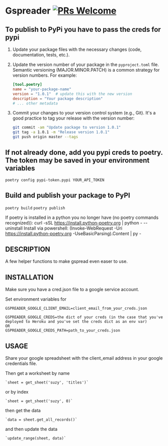 # Gspreader [![PRs Welcome](https://img.shields.io/badge/PRs-welcome-brightgreen.svg?style=flat-square)](https://makeapullrequest.com)

## To publish to PyPi you have to pass the creds for pypi

1. Update your package files with the necessary changes (code, documentation, tests, etc.).

2. Update the version number of your package in the `pyproject.toml` file. Semantic versioning (MAJOR.MINOR.PATCH) is a common strategy for version numbers. For example:

    ```toml
    [tool.poetry]
    name = "your-package-name"
    version = "1.0.1"  # update this with the new version
    description = "Your package description"
    # ... other metadata
    ```

3. Commit your changes to your version control system (e.g., Git). It's a good practice to tag your release with the version number:

    ```bash
    git commit -am "Update package to version 1.0.1"
    git tag -a 1.0.1 -m "Release version 1.0.1"
    git push origin master --tags
    ```

## If not already done, add you pypi creds to poetry. The token may be saved in your environment variables

`poetry config pypi-token.pypi YOUR_API_TOKEN`

## Build and publish your package to PyPI

`poetry build`
`poetry publish`

If poetry is installed in a python you no longer have (no poetry commands recognized)):
curl -sSL <https://install.python-poetry.org> | python - --uninstall
Install via powershell:
(Invoke-WebRequest -Uri <https://install.python-poetry.org> -UseBasicParsing).Content | py -

## DESCRIPTION

A few helper functions to make gspread even easer to use.

## INSTALLATION

Make sure you have a cred.json file to a google service account.

Set environment variables for

    GSPREADER_GOOGLE_CLIENT_EMAIL=client_email_from_your_creds.json

    GSPREADER_GOOGLE_CREDS=the dict of your creds (in the case that you've deployed to Heroku and you've set the creds dict as an env var)
    OR
    GSPREADER_GOOGLE_CREDS_PATH=path_to_your_creds.json
    

## USAGE

Share your google spreadsheet with the client_email address in your google credentials file.

Then get a worksheet by name

    `sheet = get_sheet('suzy', 'titles')`

or by index

    `sheet = get_sheet('suzy', 0)`

then get the data

    `data = sheet.get_all_records()`

and then update the data

    `update_range(sheet, data)`
